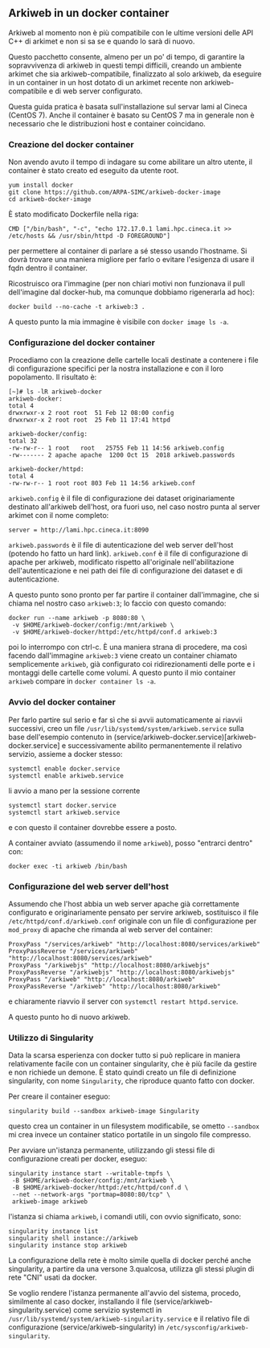 ## Arkiweb in un docker container ##

Arkiweb al momento non è più compatibile con le ultime versioni delle
API C++ di arkimet e non si sa se e quando lo sarà di nuovo.

Questo pacchetto consente, almeno per un po' di tempo, di garantire la
sopravvivenza di arkiweb in questi tempi difficili, creando un
ambiente arkimet che sia arkiweb-compatibile, finalizzato al solo
arkiweb, da eseguire in un container in un host dotato di un arkimet
recente non arkiweb-compatibile e di web server configurato.

Questa guida pratica è basata sull'installazione sul servar lami al
Cineca (CentOS 7). Anche il container è basato su CentOS 7 ma in
generale non è necessario che le distribuzioni host e container
coincidano.

### Creazione del docker container ###

Non avendo avuto il tempo di indagare su come abilitare un altro
utente, il container è stato creato ed eseguito da utente root.

```
yum install docker
git clone https://github.com/ARPA-SIMC/arkiweb-docker-image
cd arkiweb-docker-image
```

È stato modificato Dockerfile nella riga:

```
CMD ["/bin/bash", "-c", "echo 172.17.0.1 lami.hpc.cineca.it >> /etc/hosts && /usr/sbin/httpd -D FOREGROUND"]
```

per permettere al container di parlare a sé stesso usando
l'hostname. Si dovrà trovare una maniera migliore per farlo o evitare
l'esigenza di usare il fqdn dentro il container.

Ricostruisco ora l'immagine (per non chiari motivi non funzionava il
pull dell'imagine dal docker-hub, ma comunque dobbiamo rigenerarla ad
hoc):

```
docker build --no-cache -t arkiweb:3 .
```

A questo punto la mia immagine è visibile con `docker image ls -a`.

### Configurazione del docker container ###

Procediamo con la creazione delle cartelle locali destinate a
contenere i file di configurazione specifici per la nostra
installazione e con il loro popolamento. Il risultato è:

```
[~]# ls -lR arkiweb-docker
arkiweb-docker:
total 4
drwxrwxr-x 2 root root  51 Feb 12 08:00 config
drwxrwxr-x 2 root root  25 Feb 11 17:41 httpd

arkiweb-docker/config:
total 32
-rw-rw-r-- 1 root   root   25755 Feb 11 14:56 arkiweb.config
-rw------- 2 apache apache  1200 Oct 15  2018 arkiweb.passwords

arkiweb-docker/httpd:
total 4
-rw-rw-r-- 1 root root 803 Feb 11 14:56 arkiweb.conf
```

`arkiweb.config` è il file di configurazione dei dataset
originariamente destinato all'arkiweb dell'host, ora fuori uso, nel
caso nostro punta al server arkimet con il nome completo:

```
server = http://lami.hpc.cineca.it:8090
```

`arkiweb.passwords` è il file di autenticazione del web server
dell'host (potendo ho fatto un hard link). `arkiweb.conf` è il file di
configurazione di apache per arkiweb, modificato rispetto
all'originale nell'abilitazione dell'autenticazione e nei path dei
file di configurazione dei dataset e di autenticazione.

A questo punto sono pronto per far partire il container dall'immagine,
che si chiama nel nostro caso `arkiweb:3`; lo faccio con questo
comando:

```
docker run --name arkiweb -p 8080:80 \
 -v $HOME/arkiweb-docker/config:/mnt/arkiweb \
 -v $HOME/arkiweb-docker/httpd:/etc/httpd/conf.d arkiweb:3
```

poi lo interrompo con ctrl-c. È una maniera strana di procedere, ma
così facendo dall'immagine `arkiweb:3` viene creato un container
chiamato semplicemente `arkiweb`, già configurato coi ridirezionamenti
delle porte e i montaggi delle cartelle come volumi. A questo punto il
mio container `arkiweb` compare in `docker container ls -a`.

### Avvio del docker container ###

Per farlo partire sul serio e far sì che si avvii automaticamente ai
riavvii successivi, creo un file
`/usr/lib/systemd/system/arkiweb.service` sulla base dell'esempio
contenuto in (service/arkiweb-docker.service)[arkiweb-docker.service]
e successivamente abilito permanentemente il relativo servizio,
assieme a docker stesso:

```
systemctl enable docker.service
systemctl enable arkiweb.service
```

li avvio a mano per la sessione corrente

```
systemctl start docker.service
systemctl start arkiweb.service
```
e con questo il container dovrebbe essere a posto.

A container avviato (assumendo il nome `arkiweb`), posso "entrarci dentro" con:

```
docker exec -ti arkiweb /bin/bash
```

### Configurazione del web server dell'host ###

Assumendo che l'host abbia un web server apache già correttamente
configurato e originariamente pensato per servire arkiweb, sostituisco
il file `/etc/httpd/conf.d/arkiweb.conf` originale con un file di
configurazione per `mod_proxy` di apache che rimanda al web server del
container:

```
ProxyPass "/services/arkiweb" "http://localhost:8080/services/arkiweb"
ProxyPassReverse "/services/arkiweb" "http://localhost:8080/services/arkiweb"
ProxyPass "/arkiwebjs" "http://localhost:8080/arkiwebjs"
ProxyPassReverse "/arkiwebjs" "http://localhost:8080/arkiwebjs"
ProxyPass "/arkiweb" "http://localhost:8080/arkiweb"
ProxyPassReverse "/arkiweb" "http://localhost:8080/arkiweb"
```

e chiaramente riavvio il server con `systemctl restart httpd.service`.

A questo punto ho di nuovo arkiweb.

### Utilizzo di Singularity ###

Data la scarsa esperienza con docker tutto si può replicare in maniera
relativamente facile con un container singularity, che è più facile da
gestire e non richiede un demone. È stato quindi creato un file di
definizione singularity, con nome `Singularity`, che riproduce quanto
fatto con docker.

Per creare il container eseguo:

```
singularity build --sandbox arkiweb-image Singularity
```

questo crea un container in un filesystem modificabile, se ometto
`--sandbox` mi crea invece un container statico portatile in un
singolo file compresso.

Per avviare un'istanza permanente, utilizzando gli stessi file di
configurazione creati per docker, eseguo:

```
singularity instance start --writable-tmpfs \
 -B $HOME/arkiweb-docker/config:/mnt/arkiweb \
 -B $HOME/arkiweb-docker/httpd:/etc/httpd/conf.d \
 --net --network-args "portmap=8080:80/tcp" \
 arkiweb-image arkiweb
```

l'istanza si chiama `arkiweb`, i comandi utili, con ovvio significato,
sono:

```
singularity instance list
singularity shell instance://arkiweb
singularity instance stop arkiweb
```

La configurazione della rete è molto simile quella di docker perché
anche singularity, a partire da una versone 3.qualcosa, utilizza gli
stessi plugin di rete "CNI" usati da docker.

Se voglio rendere l'istanza permanente all'avvio del sistema, procedo,
similmente al caso docker, installando il file
(service/arkiweb-singularity.service) come servizio systemctl in
`/usr/lib/systemd/system/arkiweb-singularity.service` e il relativo
file di configurazione (service/arkiweb-singularity) in
`/etc/sysconfig/arkiweb-singularity`.
